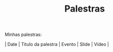 ﻿---
permalink: /talks/
title: "Palestras"
classes: wide
---

Minhas palestras:

| Date       | Titulo da palestra                                                     | Evento                               | Slide | Vídeo |
